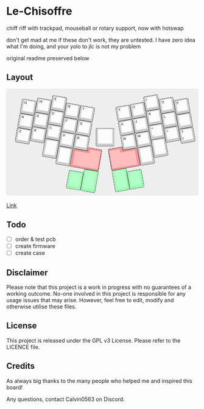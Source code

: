 # Le-Chisoffre

chiff riff with trackpad, mouseball or rotary support, now with hotswap

don't get mad at me if these don't work, they are untested. I have zero idea what I'm doing, and your yolo to jlc is not my problem

original readme preserved below

## Layout

![](https://github.com/calvin-mcd/Le-Chisoffre/blob/main/Images/KLE.png)

[Link](https://www.keyboard-layout-editor.com/##@_name=Le%20Chisoffre&author=Ha%20Ha%20Ha%3B&@_y:2.5&x:5.95&a:7&w:1.25&h:1.25%3B&=%3B&@_r:10&rx:1&y:-0.09999999999999998&x:2&a:4%3B&=E%3B&@_y:-0.65&x:1%3B&=W&_x:1%3B&=R&=T%3B&@_y:-0.75%3B&=Q%3B&@_y:-0.6&x:2%3B&=D%3B&@_y:-0.6499999999999999&x:1%3B&=S&_x:1%3B&=F&=G%3B&@_y:-0.75%3B&=A%3B&@_y:-0.6000000000000001&x:2%3B&=C%3B&@_y:-0.6499999999999999&x:1%3B&=X&_x:1%3B&=V&=B%3B&@_y:-0.75%3B&=Z%3B&@_y:-0.6000000000000001&x:2&a:7&h:1.25%3B&=%3B&@_y:-0.6499999999999999&x:3&h:1.25%3B&=%3B&@_y:0.25&x:5&c=%239cffb2&h:1.5%3B&=%3B&@_y:-0.75&x:4&h:1.25%3B&=%3B&@_r:100&rx:5.25&ry:4&y:-1.1&x:-0.20000000000000018&c=%23f59595&w:1.5&w2:1.25&h2:2&x2:0.25%3B&=%3B&@_r:-100&rx:7.25&ry:4.87&y:-0.3200000000000003&x:-0.5099999999999998&w:1.5&w2:1.25&h2:2%3B&=%3B&@_r:-10&rx:7&ry:0.965&y:-0.20499999999999996&x:2.25&c=%23cccccc&a:4%3B&=I%3B&@_y:-0.6499999999999999&x:1.25%3B&=U&_x:1%3B&=O%3B&@_y:-0.9900000000000002&x:0.25%3B&=Y%3B&@_y:-0.76&x:4.25%3B&=P%3B&@_y:-0.6000000000000003&x:2.25%3B&=K%3B&@_y:-0.6499999999999999&x:1.25%3B&=J&_x:1%3B&=L%3B&@_y:-0.9899999999999998&x:0.25%3B&=H%3B&@_y:-0.7600000000000002&x:4.25%3B&=%2F:%0A%2F%3B%3B&@_y:-0.6000000000000001&x:2.25%3B&=%3C%0A,%3B&@_y:-0.6399999999999997&x:0.25%3B&=N&=M&_x:1%3B&=%3E%0A.%3B&@_y:-0.75&x:4.25%3B&=%3F%0A%2F%2F%3B&@_y:-0.6200000000000001&x:2.25&a:7&h:1.25%3B&=%3B&@_y:-0.6299999999999999&x:1.25&h:1.25%3B&=%3B&@_y:0.22999999999999954&x:-0.75&c=%239cffb2&h:1.5%3B&=%3B&@_y:-0.75&x:0.25&h:1.25%3B&=)

## Todo

- [ ] order & test pcb
- [ ] create firmware
- [ ] create case

## Disclaimer

Please note that this project is a work in progress with no guarantees of a working outcome. No-one involved in this project is responsible for any usage issues that may arise. However, feel free to edit, modify and otherwise utilise these files.

## License

This project is released under the GPL v3 License. Please refer to the LICENCE file.

## Credits

As always big thanks to the many people who helped me and inspired this board!

Any questions, contact Calvin0563 on Discord.
